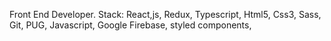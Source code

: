 Front End Developer.
Stack:  React,js, Redux, Typescript,
Html5, Css3, Sass, Git, PUG, Javascript,
Google Firebase, styled components, 

